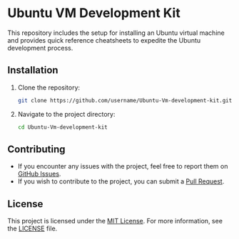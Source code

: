 # Ubuntu VM Development Kit

This repository includes the setup for installing an Ubuntu virtual machine and provides quick reference cheatsheets to expedite the Ubuntu development process.

## Installation

1. Clone the repository:

    ```bash
    git clone https://github.com/username/Ubuntu-Vm-development-kit.git
    ```

2. Navigate to the project directory:

    ```bash
    cd Ubuntu-Vm-development-kit
    ```

## Contributing

- If you encounter any issues with the project, feel free to report them on [GitHub Issues](https://github.com/username/Ubuntu-Vm-development-kit/issues).
- If you wish to contribute to the project, you can submit a [Pull Request](https://github.com/username/Ubuntu-Vm-development-kit/pulls).

## License

This project is licensed under the [MIT License](LICENSE). For more information, see the [LICENSE](LICENSE) file.
